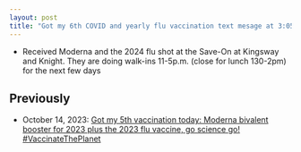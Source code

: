 ```yaml
---
layout: post
title: "Got my 6th COVID and yearly flu vaccination text mesage at 3:05p.m., made an appointment for 5:05 p.m.. All done! Yay! #GoScienceGo!"
---
```

* Received Moderna and the 2024 flu shot  at the Save-On at Kingsway and Knight. They are doing walk-ins 11-5p.m. (close for lunch 130-2pm) for the next few days

## Previously

*  October 14, 2023: [Got my 5th vaccination today: Moderna bivalent booster for 2023 plus the 2023 flu vaccine, go science go! #VaccinateThePlanet](http://rolandtanglao.com/2023/10/14/p1-5th-vaccination-moderna-bivalent-booster-go-science-go/)
